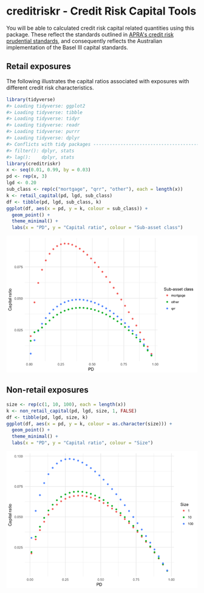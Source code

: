 <!-- README.md is generated from README.Rmd. Please edit that file -->
creditriskr - Credit Risk Capital Tools
=======================================

You will be able to calculated credit risk capital related quantities using this package. These reflect the standards outlined in [APRA's credit risk prudential standards](http://www.apra.gov.au/adi/PrudentialFramework/Pages/prudential-standards-and-guidance-notes-for-adis.aspx), and consequently reflects the Australian implementation of the Basel III capital standards.

Retail exposures
----------------

The following illustrates the capital ratios associated with exposures with different credit risk characteristics.

``` r
library(tidyverse)
#> Loading tidyverse: ggplot2
#> Loading tidyverse: tibble
#> Loading tidyverse: tidyr
#> Loading tidyverse: readr
#> Loading tidyverse: purrr
#> Loading tidyverse: dplyr
#> Conflicts with tidy packages ----------------------------------------------
#> filter(): dplyr, stats
#> lag():    dplyr, stats
library(creditriskr)
x <- seq(0.01, 0.99, by = 0.03)
pd <- rep(x, 3)
lgd <- 0.20
sub_class <- rep(c("mortgage", "qrr", "other"), each = length(x))
k <- retail_capital(pd, lgd, sub_class)
df <- tibble(pd, lgd, sub_class, k)
ggplot(df, aes(x = pd, y = k, colour = sub_class)) + 
  geom_point() +
  theme_minimal() +
  labs(x = "PD", y = "Capital ratio", colour = "Sub-asset class")
```

![](README-retail_example-1.png)

Non-retail exposures
--------------------

``` r
size <- rep(c(1, 10, 100), each = length(x))
k <- non_retail_capital(pd, lgd, size, 1, FALSE)
df <- tibble(pd, lgd, size, k)
ggplot(df, aes(x = pd, y = k, colour = as.character(size))) + 
  geom_point() +
  theme_minimal() +
  labs(x = "PD", y = "Capital ratio", colour = "Size")
```

![](README-non_retail_example-1.png)
